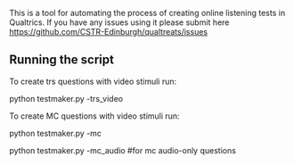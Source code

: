 This is a tool for automating the process of creating online listening tests in Qualtrics. If you have any issues using it please submit here https://github.com/CSTR-Edinburgh/qualtreats/issues


## Running the script

To create trs questions with video stimuli run:

python testmaker.py -trs_video 

To create MC questions with video stimuli run:

python testmaker.py -mc

python testmaker.py -mc_audio #for mc audio-only questions
